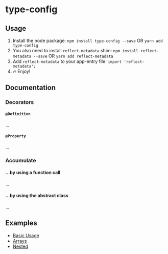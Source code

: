 # type-config

## Usage

1. Install the node package:
   `npm install type-config --save` OR `yarn add type-config`
1. You also need to install `reflect-metadata` shim:
   `npm install reflect-metadata --save` OR `yarn add reflect-metadata`
1. Add `reflect-metadata` to your app-entry file:
   `import 'reflect-metadata';`
1. 🔥 Enjoy!

## Documentation

### Decorators

#### `@Definition`

...

#### `@Property`

...

### Accumulate

#### ...by using a function call

...

#### ...by using the abstract class

...

## Examples

- [Basic Usage](https://github.com/m19c/type-config/blob/master/examples/simple.ts)
- [Arrays](https://github.com/m19c/type-config/blob/master/examples/array.ts)
- [Nested](https://github.com/m19c/type-config/blob/master/examples/nested.ts)

